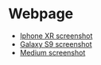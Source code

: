 # Webpage
- [Iphone XR screenshot](https://github.com/giftnichakul/practice_fe/files/11766167/127.0.0.1-screenshots.5.zip)
- [Galaxy S9 screenshot](https://github.com/giftnichakul/practice_fe/files/11766168/127.0.0.1-screenshots.4.zip)
- [Medium screenshot](https://github.com/giftnichakul/practice_fe/files/11766169/127.0.0.1-screenshots.2.zip)
